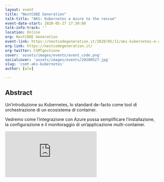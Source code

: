 ```yaml
---
layout: event
title: "NextCODE Generation"
talk-title: "AKS: Kubernetes e Azure to the rescue"
event-date-start: 2020-05-27 17:30:00
talk-info-track: ''
location: Online
org: NextCODE Generation
event-link: https://nextcodegeneration.it/2020/05/11/aks-kubernetes-e-azure-to-the-rescueonline-27-maggio-ore-1730/
org-link: https://nextcodegeneration.it/
org-twitter: CSMTgestione
cover: 'assets/images/events/event_code.png'
socialcover: 'assets/images/events/20200527.jpg'
slug: 'csmt-aks-kubernetes'
author: [ale]

---
```

## Abstract
Un’introduzione su Kubernetes, lo standard de-facto come tool di orchestrazione di un ecosistema di container.

Vedremo come l’integrazione con Azure possa semplificare l’installazione, la configurazione e il monitoraggio di un’applicazione multi-container.

<div class="video">

<div class="responsive-iframe-container-16">
<iframe class="responsive-iframe" src="https://www.youtube.com/embed/djlxUGUmCXE" frameborder="0" allow="accelerometer; autoplay; clipboard-write; encrypted-media; gyroscope; picture-in-picture" allowfullscreen></iframe>
</div>
</div>